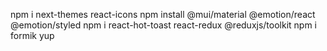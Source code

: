 npm i next-themes react-icons
npm install @mui/material @emotion/react @emotion/styled
npm i react-hot-toast react-redux @reduxjs/toolkit
npm i formik yup
